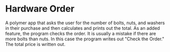Hardware Order
======

A polymer app that asks the user for the number of bolts, nuts, and washers in their purchase
and then calculates and prints out the total. As an added feature, the program checks the order.
It is usually a mistake if there are more bolts than nuts. In this case the program writes out "Check the Order."
The total price is written out.